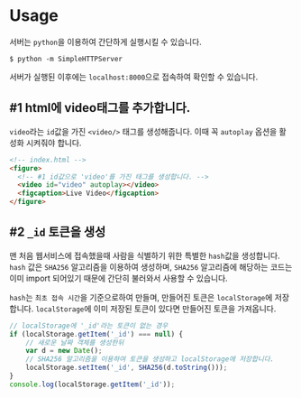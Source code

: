 # Usage
서버는 `python`을 이용하여 간단하게 실행시킬 수 있습니다.

```shell
$ python -m SimpleHTTPServer
```
서버가 실행된 이후에는 `localhost:8000`으로 접속하여 확인할 수 있습니다.

## \#1 html에 video태그를 추가합니다.
`video`라는 `id`값을 가진 `<video/>` 태그를 생성해줍니다. 이때 꼭 `autoplay` 옵션을 활성화 시켜줘야 합니다.

```html
<!-- index.html -->
<figure>
  <!-- #1 id값으로 'video'를 가진 태그를 생성합니다. -->
  <video id="video" autoplay></video>
  <figcaption>Live Video</figcaption>
</figure>
```

## \#2 `_id` 토큰을 생성
맨 처음 웹서비스에 접속했을때 사람을 식별하기 위한 특별한 `hash`값을 생성합니다.
`hash` 값은 `SHA256` 알고리즘을 이용하여 생성하며, `SHA256` 알고리즘에 해당하는 코드는 이미 import 되어있기 때문에
간단히 불러와서 사용할 수 있습니다.

`hash`는 `최초 접속 시간`을 기준으로하여 만들며, 만들어진 토큰은 `localStorage`에 저장합니다.
`localStorage`에 이미 저장된 토큰이 있다면 만들어진 토큰을 가져옵니다.

```js
// localStorage에 '_id'라는 토큰이 없는 경우
if (localStorage.getItem('_id') === null) {
    // 새로운 날짜 객체를 생성한뒤
    var d = new Date();
    // SHA256 알고리즘을 이용하여 토큰을 생성하고 localStorage에 저장합니다.
    localStorage.setItem('_id', SHA256(d.toString()));
}
console.log(localStorage.getItem('_id'));
```
